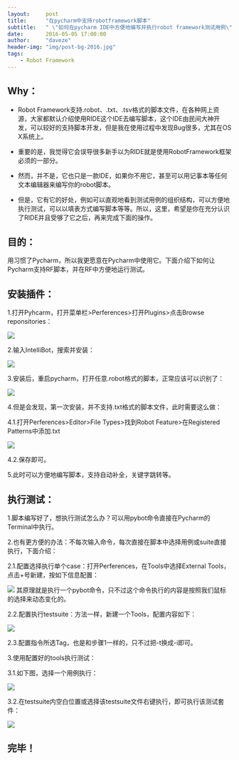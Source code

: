 ```yaml
---
layout:     post
title:      "在pycharm中支持robotframework脚本"
subtitle:   " \"如何在pycharm IDE中方便地编写并执行robot framework测试用例\""
date:       2016-05-05 17:00:00
author:     "daveze"
header-img: "img/post-bg-2016.jpg"
tags:
    - Robot Framework
---
```


## Why：

- Robot Framework支持.robot、.txt、.tsv格式的脚本文件，在各种网上资源，大家都默认介绍使用RIDE这个IDE去编写脚本，这个IDE由民间大神开发，可以较好的支持脚本开发，但是我在使用过程中发现Bug很多，尤其在OS X系统上。

- 重要的是，我觉得它会误导很多新手以为RIDE就是使用RobotFramework框架必须的一部分。

- 然而，并不是，它也只是一款IDE，如果你不用它，甚至可以用记事本等任何文本编辑器来编写你的robot脚本。

- 但是，它有它的好处，例如可以直观地看到测试用例的组织结构，可以方便地执行测试，可以以填表方式编写脚本等等。所以，这里，希望是你在充分认识了RIDE并且受够了它之后，再来完成下面的操作。



## 目的：

用习惯了Pycharm，所以我更愿意在Pycharm中使用它。下面介绍下如何让Pycharm支持RF脚本，并在RF中方便地运行测试。



## 安装插件：

1.打开Pyhcarm，打开菜单栏>Perferences>打开Plugins>点击Browse reponsitories：

<img class="shadow" src="/img/in-post/RF/在pycharm中支持robotframework脚本/安装插件-图1.png" >

2.输入IntelliBot，搜索并安装：

<img class="shadow" src="/img/in-post/RF/在pycharm中支持robotframework脚本/安装插件-图2.png" >

3.安装后，重启pycharm，打开任意.robot格式的脚本，正常应该可以识别了：

<img class="shadow" src="/img/in-post/RF/在pycharm中支持robotframework脚本/安装插件-图3.png" >

4.但是会发现，第一次安装，并不支持.txt格式的脚本文件，此时需要这么做：

 4.1.打开Perferences>Editor>File Types>找到Robot Feature>在Registered Patterns中添加.txt

<img class="shadow" src="/img/in-post/RF/在pycharm中支持robotframework脚本/安装插件-图4.1.png" >

 4.2.保存即可。

5.此时可以方便地编写脚本，支持自动补全，关键字跳转等。

## 执行测试：

1.脚本编写好了，想执行测试怎么办？可以用pybot命令直接在Pycharm的Terminal中执行。

2.也有更方便的办法：不每次输入命令，每次直接在脚本中选择用例或suite直接执行，下面介绍：

 2.1.配置选择执行单个case：打开Perferences，在Tools中选择External Tools，点击+号新建，按如下信息配置：

<img class="shadow" src="/img/in-post/RF/在pycharm中支持robotframework脚本/执行测试-图1.png" >
其原理就是执行一个pybot命令，只不过这个命令执行的内容是按照我们鼠标的选择来动态变化的。

 2.2.配置执行testsuite：方法一样，新建一个Tools，配置内容如下：

<img class="shadow" src="/img/in-post/RF/在pycharm中支持robotframework脚本/执行测试-图2.png" >

 2.3.配置指令所选Tag，也是和步骤1一样的，只不过把-t换成-i即可。

3.使用配置好的tools执行测试：

 3.1.如下图，选择一个用例执行：

<img class="shadow" src="/img/in-post/RF/在pycharm中支持robotframework脚本/执行测试-图1.1.png" >

 3.2.在testsuite内空白位置或选择该testsuite文件右键执行，即可执行该测试套件：

<img class="shadow" src="/img/in-post/RF/在pycharm中支持robotframework脚本/执行测试-图1.2.png" >

## 完毕！